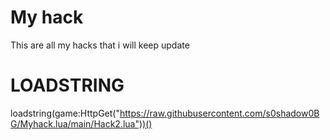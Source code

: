 # My hack
This are all my hacks that i will keep update
# LOADSTRING
loadstring(game:HttpGet("https://raw.githubusercontent.com/s0shadow0BG/Myhack.lua/main/Hack2.lua"))()
